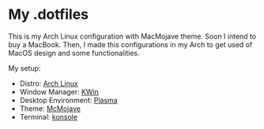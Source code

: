 # My .dotfiles

This is my Arch Linux configuration with MacMojave theme. Soon I intend to buy a MacBook. Then, I made this configurations
in my Arch to get used of MacOS design and some functionalities.

My setup:
* Distro: [Arch Linux](https://www.archlinux.org/)
* Window Manager: [KWin](https://github.com/KDE/kwin)
* Desktop Environment: [Plasma](https://kde.org/plasma-desktop)
* Theme: [McMojave](https://github.com/vinceliuice/McMojave-kde)
* Terminal: [konsole](https://kde.org/applications/system/org.kde.konsole)
